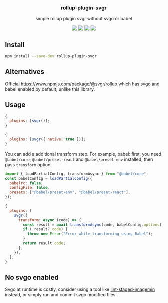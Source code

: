 <h3 align="center">
  rollup-plugin-svgr
</h3>

<p align="center">
  simple rollup plugin svgr without svgo or babel
</p>

<p align="center">
  <a href="https://npmjs.org/package/rollup-plugin-svgr"><img src="https://img.shields.io/npm/v/rollup-plugin-svgr.svg?style=flat-square"></a>
  <a href="https://npmjs.org/package/rollup-plugin-svgr"><img src="https://img.shields.io/npm/dw/rollup-plugin-svgr.svg?style=flat-square"></a>
  <a href="https://npmjs.org/package/rollup-plugin-svgr"><img src="https://img.shields.io/node/v/rollup-plugin-svgr.svg?style=flat-square"></a>
  <a href="https://npmjs.org/package/rollup-plugin-svgr"><img src="https://img.shields.io/npm/types/rollup-plugin-svgr.svg?style=flat-square"></a>
</p>

## Install

```bash
npm install --save-dev rollup-plugin-svgr
```

## Alternatives

Official https://www.npmjs.com/package/@svgr/rollup which has svgo and babel enabled by default, unlike this library.

## Usage

```js
{
  plugins: [svgr()];
}
```

```js
{
  plugins: [svgr({ native: true })];
}
```

You can add a additional transform step. For example, babel: first, you need `@babel/core`, `@babel/preset-react` and `@babel/preset-env` installed, then pass `transform` option:

```js
import { loadPartialConfig, transformAsync } from "@babel/core";
const babelConfig = loadPartialConfig({
  babelrc: false,
  configFile: false,
  presets: ["@babel/preset-env", "@babel/preset-react"],
});

{
  plugins: [
    svgr({
      transform: async (code) => {
        const result = await transformAsync(code, babelConfig.options);
        if (!result?.code) {
          throw new Error("Error while transforming using Babel");
        }
        return result.code;
      },
    }),
  ];
}
```

## No svgo enabled

Svgo at runtime is costly, consider using a tool like [lint-staged-imagemin](https://www.npmjs.com/package/lint-staged-imagemin) instead, or simply run and commit svgo modified files.
